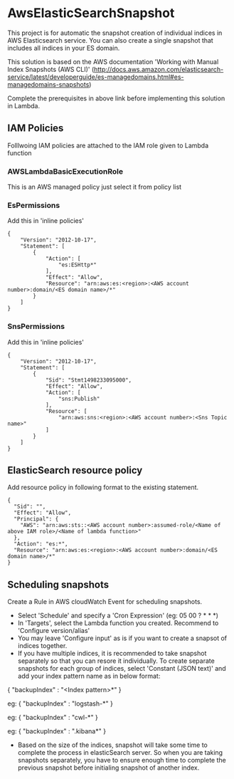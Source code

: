 # AwsElasticSearchSnapshot
This project is for automatic the snapshot creation of individual indices in AWS Elasticsearch service. 
You can also create a single snapshot that includes all indices in your ES domain.

This solution is based on the AWS documentation 'Working with Manual Index Snapshots (AWS CLI)' (http://docs.aws.amazon.com/elasticsearch-service/latest/developerguide/es-managedomains.html#es-managedomains-snapshots)

Complete the prerequisites in above link before implementing this solution in Lambda.


## IAM Policies
Folllwoing IAM policies are attached to the IAM role given to Lambda function

### AWSLambdaBasicExecutionRole
This is an AWS managed policy just select it from policy list

### EsPermissions
Add this in 'inline policies'
```
{
    "Version": "2012-10-17",
    "Statement": [
        {
            "Action": [
                "es:ESHttp*"
            ],
            "Effect": "Allow",
            "Resource": "arn:aws:es:<region>:<AWS account number>:domain/<ES domain name>/*"
        }
    ]
}
```
### SnsPermissions
Add this in 'inline policies'
```
{
    "Version": "2012-10-17",
    "Statement": [
        {
            "Sid": "Stmt1498233095000",
            "Effect": "Allow",
            "Action": [
                "sns:Publish"
            ],
            "Resource": [
                "arn:aws:sns:<region>:<AWS account number>:<Sns Topic name>"
            ]
        }
    ]
}
```
## ElasticSearch resource policy
Add resource policy in following format to the existing statement.
```
{
  "Sid": "",
  "Effect": "Allow",
  "Principal": {
    "AWS": "arn:aws:sts::<AWS account number>:assumed-role/<Name of above IAM role>/<Name of lambda function>"
  },
  "Action": "es:*",
  "Resource": "arn:aws:es:<region>:<AWS account number>:domain/<ES domain name>/*"
}
```

## Scheduling snapshots
Create a Rule in AWS cloudWatch Event for scheduling snapshots. 
* Select 'Schedule' and specify a 'Cron Expression' (eg: 05 00 ? * * *)
* In 'Targets', select the Lambda function you created. Recommend to 'Configure version/alias'
* You may leave 'Configure input' as is if you want to create a snapsot of indices together.
* If you have multiple indices, it is recommended to take snapshot separately so that you can resore it individually. To create separate snapshots for each group of indices, select 'Constant (JSON text)' and add your index pattern name as in below format:

{ "backupIndex" : "\<Index pattern\>*" }

eg: { "backupIndex" : "logstash-*" }

eg: { "backupIndex" : "cwl-*" }

eg: { "backupIndex" : ".kibana*" }

* Based on the size of the indices, snapshot will take some time to complete the process in elasticSearch server. So when you are taking snapshots separately, you have to ensure enough time to complete the previous snapshot before initialing snapshot of another index.

